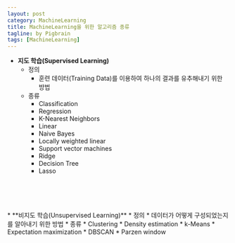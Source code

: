 ```yaml
---
layout: post
category: MachineLearning
title: MachineLearning을 위한 알고리즘 종류
tagline: by Pigbrain
tags: [MachineLearning]
---
```


<!--more-->

* **지도 학습(Supervised Learning)** 
	* 정의
		* 훈련 데이터(Training Data)를 이용하여 하나의 결과를 유추해내기 위한 방법
	* 종류 
		* Classification
		* Regression
		* K-Nearest Neighbors
		* Linear
		* Naive Bayes  
		* Locally weighted linear
		* Support vector machines
		* Ridge
		* Decision Tree
		* Lasso
<br>
<br>
<br>
<br>
* **비지도 학습(Unsupervised Learning)** 
	* 정의 
		* 데이터가 어떻게 구성되었는지를 알아내기 위한 방법
	* 종류
		* Clustering
		* Density estimation
		* k-Means
		* Expectation maximization
		* DBSCAN
		* Parzen window




